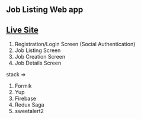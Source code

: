 ## Job Listing Web app

## [Live Site](https://amar-joblisting.netlify.app/creation)

1. Registration/Login Screen (Social Authentication)
2. Job Listing Screen
3. Job Creation Screen
4. Job Details Screen

stack =>

1. Formik
2. Yup
3. Firebase
4. Redux Saga
5. sweetalert2
